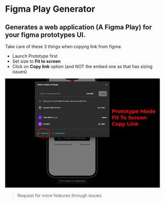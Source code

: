 # Figma Play Generator

## Generates a web application (A Figma Play) for your figma prototypes UI.

Take care of these 3 things when copyng link from figma:

- Launch Prototype first
- Set size to **Fit to screen**
- Click on **Copy link** option (and NOT the embed one as that has sizing issues)

![Supporting media on how to copy link from Figma](./images/link.png)

> Request for more features through issues.
